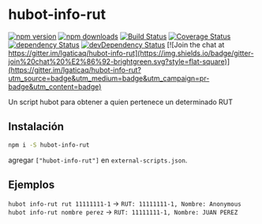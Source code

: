 # hubot-info-rut

[![npm version](https://img.shields.io/npm/v/hubot-info-rut.svg?style=flat-square)](https://www.npmjs.com/package/hubot-info-rut)
[![npm downloads](https://img.shields.io/npm/dm/hubot-info-rut.svg?style=flat-square)](https://www.npmjs.com/package/hubot-info-rut)
[![Build Status](https://img.shields.io/travis/lgaticaq/hubot-info-rut.svg?style=flat-square)](https://travis-ci.org/lgaticaq/hubot-info-rut)
[![Coverage Status](https://img.shields.io/coveralls/lgaticaq/hubot-info-rut/master.svg?style=flat-square)](https://coveralls.io/github/lgaticaq/hubot-info-rut?branch=master)
[![dependency Status](https://img.shields.io/david/lgaticaq/hubot-info-rut.svg?style=flat-square)](https://david-dm.org/lgaticaq/hubot-info-rut#info=dependencies)
[![devDependency Status](https://img.shields.io/david/dev/lgaticaq/hubot-info-rut.svg?style=flat-square)](https://david-dm.org/lgaticaq/hubot-info-rut#info=devDependencies)
[![Join the chat at https://gitter.im/lgaticaq/hubot-info-rut](https://img.shields.io/badge/gitter-join%20chat%20%E2%86%92-brightgreen.svg?style=flat-square)](https://gitter.im/lgaticaq/hubot-info-rut?utm_source=badge&utm_medium=badge&utm_campaign=pr-badge&utm_content=badge)

Un script hubot para obtener a quien pertenece un determinado RUT

## Instalación
```bash
npm i -S hubot-info-rut
```

agregar `["hubot-info-rut"]` en `external-scripts.json`.

## Ejemplos
`hubot info-rut rut 11111111-1` -> `RUT: 11111111-1, Nombre: Anonymous`
`hubot info-rut nombre perez` -> `RUT: 11111111-1, Nombre: JUAN PEREZ`
